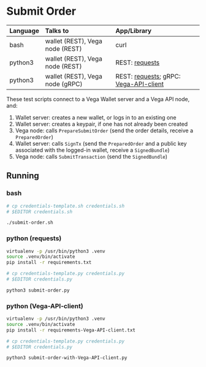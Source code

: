 # Submit Order

| Language | Talks to                        | App/Library |
| :------- | :------------------------------ | :---------- |
| bash     | wallet (REST), Vega node (REST) | curl        |
| python3  | wallet (REST), Vega node (REST) | REST: [requests](https://pypi.org/project/requests/) |
| python3  | wallet (REST), Vega node (gRPC) | REST: [requests](https://pypi.org/project/requests/); gRPC: [Vega-API-client](https://pypi.org/project/Vega-API-client/) |

These test scripts connect to a Vega Wallet server and a Vega API node, and:

1. Wallet server: creates a new wallet, or logs in to an existing one
1. Wallet server: creates a keypair, if one has not already been created
1. Vega node: calls `PrepareSubmitOrder` (send the order details, receive a
   `PreparedOrder`)
1. Wallet server: calls `SignTx` (send the `PreparedOrder` and a public key
   associated with the logged-in wallet, receive a `SignedBundle`)
1. Vega node: calls `SubmitTransaction` (send the `SignedBundle`)

## Running


### bash

```bash
# cp credentials-template.sh credentials.sh
# $EDITOR credentials.sh

./submit-order.sh
```

### python (requests)

```bash
virtualenv -p /usr/bin/python3 .venv
source .venv/bin/activate
pip install -r requirements.txt

# cp credentials-template.py credentials.py
# $EDITOR credentials.py

python3 submit-order.py
```

### python (Vega-API-client)

```bash
virtualenv -p /usr/bin/python3 .venv
source .venv/bin/activate
pip install -r requirements-Vega-API-client.txt

# cp credentials-template.py credentials.py
# $EDITOR credentials.py

python3 submit-order-with-Vega-API-client.py
```

